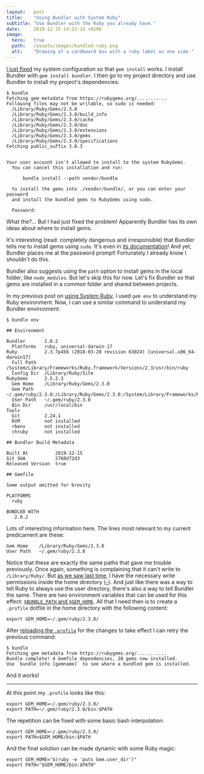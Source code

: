 ```yaml
---
layout:   post
title:    "Using Bundler with System Ruby"
subtitle: "Use Bundler with the Ruby you already have."
date:     2019-12-15 14:22:13 +0100
image:
  hero:   true
  path:   /assets/images/bundled-ruby.png
  alt:    "Drawing of a cardboard box with a ruby label on one side."
---
```

[I just fixed][in using System Ruby] my system configuration so that `gem install` works. I install Bundler with `gem install bundler`. I then go to my project directory and use Bundler to install my project's dependencies:

```terminal
$ bundle
Fetching gem metadata from https://rubygems.org/...........
Following files may not be writable, so sudo is needed:
  /Library/Ruby/Gems/2.3.0
  /Library/Ruby/Gems/2.3.0/build_info
  /Library/Ruby/Gems/2.3.0/cache
  /Library/Ruby/Gems/2.3.0/doc
  /Library/Ruby/Gems/2.3.0/extensions
  /Library/Ruby/Gems/2.3.0/gems
  /Library/Ruby/Gems/2.3.0/specifications
Fetching public_suffix 3.0.3


Your user account isn't allowed to install to the system RubyGems.
  You can cancel this installation and run:

      bundle install --path vendor/bundle

  to install the gems into ./vendor/bundle/, or you can enter your password
  and install the bundled gems to RubyGems using sudo.

  Password:
```

What the?... But I had just fixed the problem!
Apparently Bundler has its own ideas about where to install gems.

It's interesting (read: completely dangerous and irresponsible) that Bundler tells me to install gems using `sudo`. It's even in [its documentation][concerning using Bundler with sudo]! And yet, Bundler places me at the password prompt! Fortunately I already know I shouldn't do this.

Bundler also suggests using the `path` option to install gems in the local folder, like `node_modules`. But let's skip this for now. Let's fix Bundler so that gems are installed in a common folder and shared between projects.

In my previous post on [using System Ruby][in using System Ruby], I used `gem env` to understand my Ruby environment. Now, I can use a similar command to understand my Bundler environment:

```terminal
$ bundle env

## Environment

Bundler       2.0.2
  Platforms   ruby, universal-darwin-17
Ruby          2.3.7p456 (2018-03-28 revision 63024) [universal.x86_64-darwin17]
  Full Path   /System/Library/Frameworks/Ruby.framework/Versions/2.3/usr/bin/ruby
  Config Dir  /Library/Ruby/Site
RubyGems      2.5.2.3
  Gem Home    /Library/Ruby/Gems/2.3.0
  Gem Path    ~/.gem/ruby/2.3.0:/Library/Ruby/Gems/2.3.0:/System/Library/Frameworks/Ruby.framework/Versions/2.3/usr/lib/ruby/gems/2.3.0
  User Path   ~/.gem/ruby/2.3.0
  Bin Dir     /usr/local/bin
Tools
  Git         2.24.1
  RVM         not installed
  rbenv       not installed
  chruby      not installed

## Bundler Build Metadata

Built At          2019-12-15
Git SHA           2760d72d3
Released Version  true

## Gemfile

Some output omitted for brevity

PLATFORMS
  ruby

BUNDLED WITH
   2.0.2
```

Lots of interesting information here. The lines most relevant to my current predicament are these:

```
Gem Home    /Library/Ruby/Gems/2.3.0
User Path   ~/.gem/ruby/2.3.0
```

Notice that these are exactly the same paths that gave me trouble previously. Once again, something is complaining that it can't write to `/Library/Ruby/`. But [as we saw last time][in using System Ruby], I have the necessary write permissions inside the home directory ([`~`]). And just like there was a way to tell Ruby to always use the user directory, there's also a way to tell Bundler the same. There are two environment variables that can be used for this effect: [`$BUNDLE_PATH` and `$GEM_HOME`]. All that I need then is to create a `.profile` dotfile in the home directory with the following content:

```
export GEM_HOME=~/.gem/ruby/2.3.0/
```

After [reloading the `.profile`] for the changes to take effect I can retry the previous command:

```terminal
$ bundle
Fetching gem metadata from https://rubygems.org/...........
Bundle complete! 4 Gemfile dependencies, 28 gems now installed.
Use `bundle info [gemname]` to see where a bundled gem is installed.
```

And it works!

---

At this point my `.profile` looks like this:

```
export GEM_HOME=~/.gem/ruby/2.3.0/
export PATH=~/.gem/ruby/2.3.0/bin:$PATH
```

The repetition can be fixed with some basic bash interpolation:

```
export GEM_HOME=~/.gem/ruby/2.3.0/
export PATH=$GEM_HOME/bin:$PATH
```

And the final solution can be made dynamic with some Ruby magic:

```
export GEM_HOME="$(ruby -e 'puts Gem.user_dir')"
export PATH="$GEM_HOME/bin:$PATH"
```


[concerning using Bundler with sudo]: https://bundler.io/v2.0/man/bundle-install.1.html#SUDO-USAGE
[in using System Ruby]: 2018-09-16-using-system-ruby.md
[`~`]: https://unix.stackexchange.com/questions/34196/why-was-chosen-to-represent-the-home-directory/34198#34198
[`$BUNDLE_PATH` and `$GEM_HOME`]: https://bundler.io/v2.0/bundle_install.html
[reloading the `.profile`]: https://askubuntu.com/questions/59126/reload-bashs-profile-without-logging-out-and-back-in-again/59127#59127
